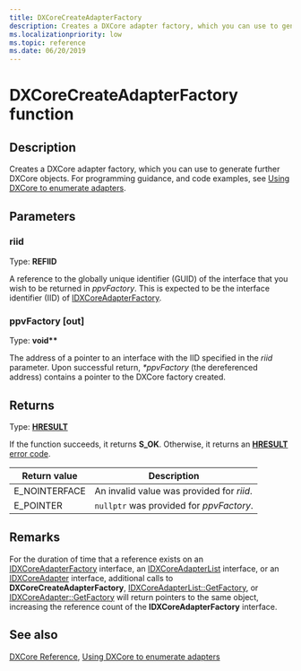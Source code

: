```yaml
---
title: DXCoreCreateAdapterFactory
description: Creates a DXCore adapter factory, which you can use to generate further DXCore objects.
ms.localizationpriority: low
ms.topic: reference
ms.date: 06/20/2019
---
```


# DXCoreCreateAdapterFactory function

## Description

Creates a DXCore adapter factory, which you can use to generate further DXCore objects. For programming guidance, and code examples, see [Using DXCore to enumerate adapters](../dxcore-enum-adapters.md).

## Parameters

### riid

Type: **REFIID**

A reference to the globally unique identifier (GUID) of the interface that you wish to be returned in *ppvFactory*. This is expected to be the interface identifier (IID) of [IDXCoreAdapterFactory](../dxcore_interface/nn-dxcore_interface-idxcoreadapterfactory.md).

### ppvFactory [out]

Type: **void\*\***

The address of a pointer to an interface with the IID specified in the *riid* parameter. Upon successful return, *\*ppvFactory* (the dereferenced address) contains a pointer to the DXCore factory created.

## Returns

Type: **[HRESULT](../../com/structure-of-com-error-codes.md)**

If the function succeeds, it returns **S_OK**. Otherwise, it returns an [**HRESULT**](../../com/structure-of-com-error-codes.md) [error code](../../com/com-error-codes-10.md).

|Return value|Description|
|-|-|
|E_NOINTERFACE|An invalid value was provided for *riid*.|
|E_POINTER|`nullptr` was provided for *ppvFactory*.|

## Remarks

For the duration of time that a reference exists on an [IDXCoreAdapterFactory](../dxcore_interface/nn-dxcore_interface-idxcoreadapterfactory.md) interface, an [IDXCoreAdapterList](../dxcore_interface/nn-dxcore_interface-idxcoreadapterlist.md) interface, or an [IDXCoreAdapter](../dxcore_interface/nn-dxcore_interface-idxcoreadapter.md) interface, additional calls to **DXCoreCreateAdapterFactory**, [IDXCoreAdapterList::GetFactory](../dxcore_interface/nf-dxcore_interface-idxcoreadapterlist-getfactory.md), or [IDXCoreAdapter::GetFactory](../dxcore_interface/nf-dxcore_interface-idxcoreadapter-getfactory.md) will return pointers to the same object, increasing the reference count of the **IDXCoreAdapterFactory** interface.

## See also

[DXCore Reference](../dxcore-reference.md), [Using DXCore to enumerate adapters](../dxcore-enum-adapters.md)